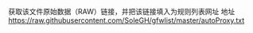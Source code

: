 获取该文件原始数据（RAW）链接，并把该链接填入为规则列表网址 地址 https://raw.githubusercontent.com/SoleGH/gfwlist/master/autoProxy.txt